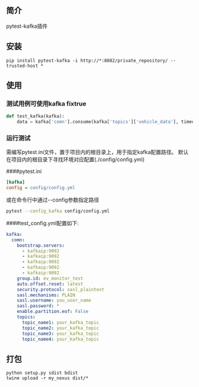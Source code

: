 ## 简介
pytest-kafka插件
## 安装

`pip install pytest-kafka -i http://*:8082/private_repository/ --trusted-host *`

## 使用
### 测试用例可使用kafka fixtrue

```python
def test_kafka(kafka):
    data = kafka['comn'].consume(kafka['topics']['vehicle_data'], timeout=10)
```
### 运行测试
需编写pytest.ini文件，置于项目内的根目录上，用于指定kafka配置路径。
默认在项目内的根目录下寻找环境对应配置(./config/config.yml)

####pytest.ini
```ini
[kafka]
config = config/config.yml
```
或在命令行中通过--config参数指定路径
```bash
pytest --config_kafka config/config.yml
```
####test_config.yml配置如下:
```yaml
kafka:
  comn:
    bootstrap.servers:
      - kafkaip:9092
      - kafkaip:9092
      - kafkaip:9092
      - kafkaip:9092
      - kafkaip:9092
    group.id: ev_monitor_test
    auto.offset.reset: latest
    security.protocol: sasl_plaintext
    sasl.mechanisms: PLAIN
    sasl.username: you_user_name
    sasl.password: *
    enable.partition.eof: False
    topics:
      topic_name1: your_kafka_topic
      topic_name2: your_kafka_topic
      topic_name3: your_kafka_topic
      topic_name4: your_kafka_topic
```
## 打包
`python setup.py sdist bdist`  
`twine upload -r my_nexus dist/*`